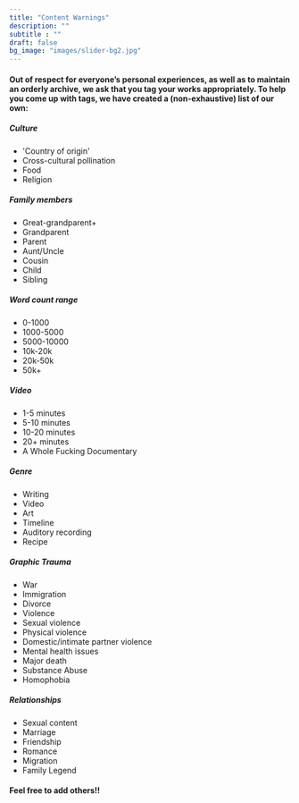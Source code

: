 ```yaml
---
title: "Content Warnings"
description: ""
subtitle : ""
draft: false
bg_image: "images/slider-bg2.jpg"
---
```


#### **Out of respect for everyone’s personal experiences, as well as to maintain an orderly archive, we ask that you tag your works appropriately. To help you come up with tags, we have created a (non-exhaustive) list of our own:**  

  ##### **Culture**  
  - 'Country of origin'
  - Cross-cultural pollination
  - Food
  - Religion  

  ##### **Family members**  
  - Great-grandparent+
  - Grandparent
  - Parent
  - Aunt/Uncle
  - Cousin
  - Child
  - Sibling  

  ##### **Word count range**  
  - 0-1000
  - 1000-5000
  - 5000-10000
  - 10k-20k
  - 20k-50k
  - 50k+  

  ##### **Video**  
  - 1-5 minutes
  - 5-10 minutes
  - 10-20 minutes
  - 20+ minutes
  - A Whole Fucking Documentary  

  ##### **Genre**  
  - Writing
  - Video
  - Art
  - Timeline
  - Auditory recording
  - Recipe 
  
  ##### **Graphic Trauma**  
  - War
  - Immigration
  - Divorce
  - Violence
  - Sexual violence
  - Physical violence
  - Domestic/intimate partner violence
  - Mental health issues
  - Major death
  - Substance Abuse
  - Homophobia  

  ##### **Relationships**  
  - Sexual content
  - Marriage
  - Friendship
  - Romance
  - Migration
  - Family Legend  

  

#### **Feel free to add others!!**
